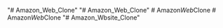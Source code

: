 "# Amazon_Web_Clone" 
"# Amazon_Web_Clone" 
#   A m a z o n _ W e b _ C l o n e  
 #   A m a z o n _ W e b _ C l o n e  
 "# Amazon_Wbsite_Clone" 
